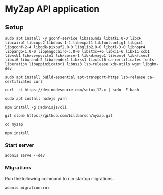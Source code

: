 # MyZap API application

## Setup

`sudo apt install -y gconf-service libasound2 libatk1.0-0 libc6 libcairo2 libcups2 libdbus-1-3 libexpat1 libfontconfig1 libgcc1 libgconf-2-4 libgdk-pixbuf2.0-0 libglib2.0-0 libgtk-3-0 libnspr4 libpango-1.0-0 libpangocairo-1.0-0 libstdc++6 libx11-6 libx11-xcb1 libxcb1 libxcomposite1 libxcursor1 libxdamage1 libxext6 libxfixes3 libxi6 libxrandr2 libxrender1 libxss1 libxtst6 ca-certificates fonts-liberation libappindicator1 libnss3 lsb-release xdg-utils wget libgbm-dev`

`sudo apt install build-essential apt-transport-https lsb-release ca-certificates curl`

`curl -sL https://deb.nodesource.com/setup_12.x | sudo -E bash -`

`sudo apt install nodejs yarn`

`npm install -g @adonisjs/cli`

`git clone https://github.com/billbarsch/myzap.git`

`cd myzap`

`npm install`


### Start server

`adonis serve --dev`

### Migrations

Run the following command to run startup migrations.

```js
adonis migration:run
```
